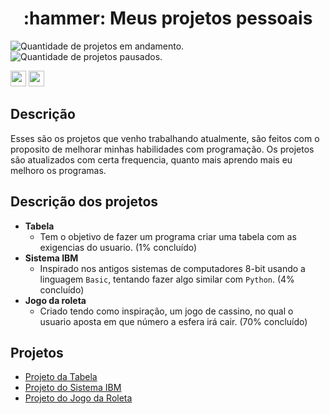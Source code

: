<h1 align="center"> :hammer: Meus projetos pessoais </h1>

![Quantidade de projetos em andamento.](https://img.shields.io/badge/PROJETOS%20EM%20ANDAMENTO-3-green) ![Quantidade de projetos pausados.](https://img.shields.io/badge/PROJETOS%20PAUSADOS-0-red)

<img id="python_logo" src="https://cdn.jsdelivr.net/gh/devicons/devicon/icons/python/python-original.svg" height="25" width="25"/> <img id="kisspng-microsoft-visual" src="https://user-images.githubusercontent.com/105452648/187048730-4f62aff5-a0cb-4608-89ab-c8dc8a3ae91f.png" height="25" width="25"/>

## Descrição
Esses são os projetos que venho trabalhando atualmente, são feitos com o proposito de melhorar minhas habilidades com programação. Os projetos são atualizados com certa frequencia, quanto mais aprendo mais eu melhoro os programas.
## Descrição dos projetos
* **Tabela** 
    * Tem o objetivo de fazer um programa criar uma tabela com as exigencias do usuario. (1% concluído)
* **Sistema IBM**
    * Inspirado nos antigos sistemas de computadores 8-bit usando a linguagem `Basic`, tentando fazer algo similar com `Python`. (4% concluído)
* **Jogo da roleta** 
    * Criado tendo como inspiração, um jogo de cassino, no qual o usuario aposta em que número a esfera irá cair. (70% concluído)



## Projetos
* [Projeto da Tabela](https://github.com/Weest0/Projetos/blob/master/projetos-pessoais/tabela.py)
* [Projeto do Sistema IBM](https://github.com/Weest0/Projetos/blob/master/projetos-pessoais/ibm_sistem.py)
* [Projeto do Jogo da Roleta](https://github.com/Weest0/Projetos/blob/master/projetos-pessoais/roleta_game.py)


